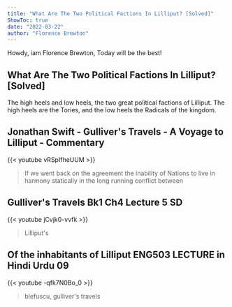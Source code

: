 ```yaml
---
title: "What Are The Two Political Factions In Lilliput? [Solved]"
ShowToc: true 
date: "2022-03-22"
author: "Florence Brewton" 
---
```


Howdy, iam Florence Brewton, Today will be the best!
## What Are The Two Political Factions In Lilliput? [Solved]
The high heels and low heels, the two great political factions of Lilliput. The high heels are the Tories, and the low heels the Radicals of the kingdom.

## Jonathan Swift - Gulliver's Travels - A Voyage to Lilliput - Commentary
{{< youtube vRSpIfheUUM >}}
>If we went back on the agreement the inability of Nations to live in harmony statically in the long running conflict between 

## Gulliver's Travels Bk1 Ch4 Lecture 5 SD
{{< youtube jCvjk0-vvfk >}}
>Lilliput's

## Of the inhabitants of Lilliput ENG503 LECTURE in Hindi Urdu 09
{{< youtube -qfk7N0Bo_0 >}}
>blefuscu, gulliver's travels 


